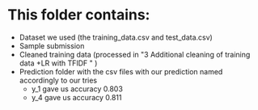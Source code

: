 # This folder contains:
* Dataset we used (the training_data.csv and test_data.csv)
* Sample submission
* Cleaned training data (processed in "3 Additional cleaning of training data +LR with TFIDF " )
* Prediction folder with the csv files with our prediction named accordingly to our tries
    * y_1 gave us accuracy 0.803
    * y_4 gave us accuracy 0.811
